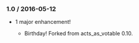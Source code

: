 ### 1.0 / 2016-05-12

*   1 major enhancement!

    *   Birthday! Forked from acts_as_votable 0.10.
